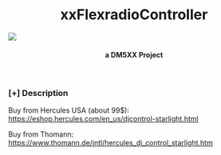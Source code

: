 <h1 align="center">xxFlexradioController</h1>

<img src="./blob/master/xxHercules.png">
<h4 align="center"> a DM5XX Project </h4>

<p align="center">
<br>
</p>

### [+] Description

Buy from Hercules USA (about 99$):
https://eshop.hercules.com/en_us/djcontrol-starlight.html

Buy from Thomann:
https://www.thomann.de/intl/hercules_dj_control_starlight.htm

